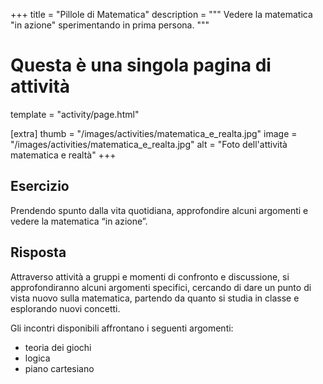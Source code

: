 +++
title = "Pillole di Matematica"
description = """
    Vedere la matematica "in azione" sperimentando in prima persona.
"""

# Questa è una singola pagina di attività
template = "activity/page.html"

[extra]
thumb = "/images/activities/matematica_e_realta.jpg"
image = "/images/activities/matematica_e_realta.jpg"
alt = "Foto dell'attività matematica e realtà"
+++

## Esercizio 

Prendendo spunto dalla vita quotidiana, approfondire alcuni argomenti
e vedere la matematica “in azione”.

## Risposta

Attraverso attività a gruppi e momenti di confronto e discussione,
si approfondiranno alcuni argomenti specifici,
cercando di dare un punto di vista nuovo sulla matematica,
partendo da quanto si studia in classe
e esplorando nuovi concetti.

Gli incontri disponibili affrontano i seguenti argomenti:

 - teoria dei giochi
 - logica
 - piano cartesiano
